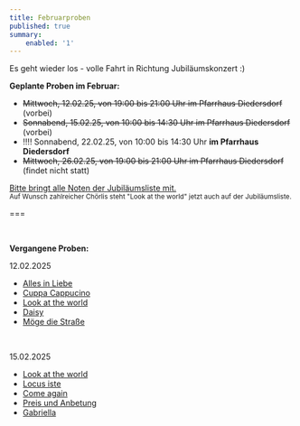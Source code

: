 ```yaml
---
title: Februarproben
published: true
summary:
    enabled: '1'
---
```


Es geht wieder los - volle Fahrt in Richtung Jubiläumskonzert :)

**Geplante Proben im Februar:**

* ~~Mittwoch, 12.02.25, von 19:00 bis 21:00 Uhr im Pfarrhaus Diedersdorf~~ (vorbei)
* ~~Sonnabend, 15.02.25, von 10:00 bis 14:30 Uhr im Pfarrhaus Diedersdorf~~ (vorbei)
* !!!! Sonnabend, 22.02.25, von 10:00 bis 14:30 Uhr <b>im Pfarrhaus Diedersdorf</b>
* ~~Mittwoch, 26.02.25, von 19:00 bis 21:00 Uhr im Pfarrhaus Diedersdorf~~ (findet nicht statt)


[Bitte bringt alle Noten der <i class="fa fa-hand-o-right"></i> Jubiläumsliste <i class="fa fa-hand-o-left"></i> mit.](/choerchen-intern/choerchennoten/tag:Jubiläumskonzert%202025/query:Jubiläumskonzert%202025)
</br>
<small>Auf Wunsch zahlreicher Chörlis steht "Look at the world" jetzt auch auf der Jubiläumsliste.</small>
</br>

===

&nbsp;

**Vergangene Proben:**

12.02.2025

*  [<i class="fa fa-hand-o-right"></i> Alles in Liebe](/choerchen-intern/choerchennoten/alles_in_liebe)
*  [<i class="fa fa-hand-o-right"></i> Cuppa Cappucino](/choerchen-intern/choerchennoten/cuppa-cappucino)
*  [<i class="fa fa-hand-o-right"></i> Look at the world](/choerchen-intern/choerchennoten/look-at-the-world)
*  [<i class="fa fa-hand-o-right"></i> Daisy](/choerchen-intern/choerchennoten/daisy)
*  [<i class="fa fa-hand-o-right"></i> Möge die Straße](/choerchen-intern/choerchennoten/moege_die_strasse_uns_zusammenfuehren)

</br>

15.02.2025

*  [<i class="fa fa-hand-o-right"></i> Look at the world](/choerchen-intern/choerchennoten/look-at-the-world)
*  [<i class="fa fa-hand-o-right"></i> Locus iste](/choerchen-intern/choerchennoten/locus_iste)
*  [<i class="fa fa-hand-o-right"></i> Come again](/choerchen-intern/choerchennoten/come-again)
*  [<i class="fa fa-hand-o-right"></i> Preis und Anbetung](/choerchen-intern/choerchennoten/preis-und-anbetung)
*  [<i class="fa fa-hand-o-right"></i> Gabriella](/choerchen-intern/choerchennoten/gabriellas-sang)

